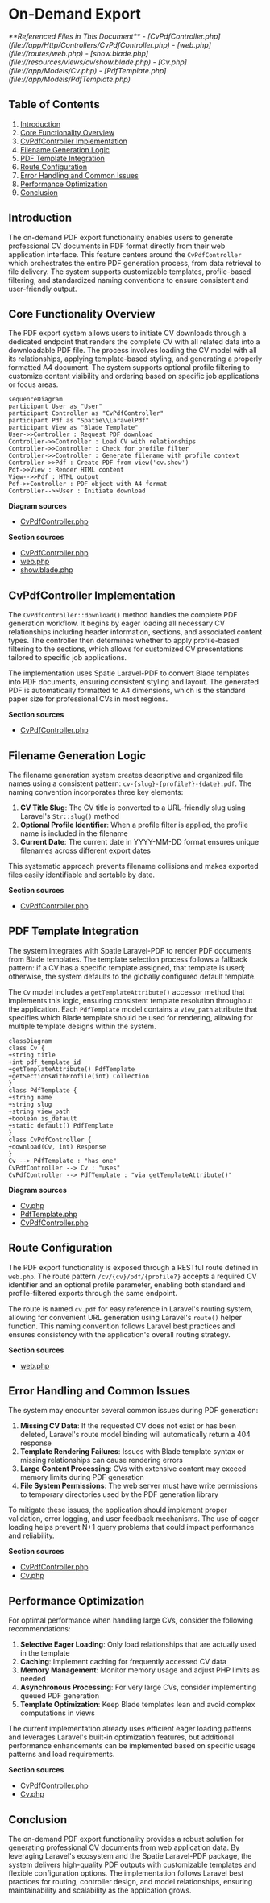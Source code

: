 # On-Demand Export

<cite>
**Referenced Files in This Document**   
- [CvPdfController.php](file://app/Http/Controllers/CvPdfController.php)
- [web.php](file://routes/web.php)
- [show.blade.php](file://resources/views/cv/show.blade.php)
- [Cv.php](file://app/Models/Cv.php)
- [PdfTemplate.php](file://app/Models/PdfTemplate.php)
</cite>

## Table of Contents
1. [Introduction](#introduction)
2. [Core Functionality Overview](#core-functionality-overview)
3. [CvPdfController Implementation](#cvpdfcontroller-implementation)
4. [Filename Generation Logic](#filename-generation-logic)
5. [PDF Template Integration](#pdf-template-integration)
6. [Route Configuration](#route-configuration)
7. [Error Handling and Common Issues](#error-handling-and-common-issues)
8. [Performance Optimization](#performance-optimization)
9. [Conclusion](#conclusion)

## Introduction
The on-demand PDF export functionality enables users to generate professional CV documents in PDF format directly from their web application interface. This feature centers around the `CvPdfController` which orchestrates the entire PDF generation process, from data retrieval to file delivery. The system supports customizable templates, profile-based filtering, and standardized naming conventions to ensure consistent and user-friendly output.

## Core Functionality Overview
The PDF export system allows users to initiate CV downloads through a dedicated endpoint that renders the complete CV with all related data into a downloadable PDF file. The process involves loading the CV model with all its relationships, applying template-based styling, and generating a properly formatted A4 document. The system supports optional profile filtering to customize content visibility and ordering based on specific job applications or focus areas.

```mermaid
sequenceDiagram
participant User as "User"
participant Controller as "CvPdfController"
participant Pdf as "Spatie\\LaravelPdf"
participant View as "Blade Template"
User->>Controller : Request PDF download
Controller->>Controller : Load CV with relationships
Controller->>Controller : Check for profile filter
Controller->>Controller : Generate filename with profile context
Controller->>Pdf : Create PDF from view('cv.show')
Pdf->>View : Render HTML content
View-->>Pdf : HTML output
Pdf->>Controller : PDF object with A4 format
Controller-->>User : Initiate download
```

**Diagram sources**
- [CvPdfController.php](file://app/Http/Controllers/CvPdfController.php#L15-L64)

**Section sources**
- [CvPdfController.php](file://app/Http/Controllers/CvPdfController.php#L15-L64)
- [web.php](file://routes/web.php#L9)
- [show.blade.php](file://resources/views/cv/show.blade.php)

## CvPdfController Implementation
The `CvPdfController::download()` method handles the complete PDF generation workflow. It begins by eager loading all necessary CV relationships including header information, sections, and associated content types. The controller then determines whether to apply profile-based filtering to the sections, which allows for customized CV presentations tailored to specific job applications.

The implementation uses Spatie Laravel-PDF to convert Blade templates into PDF documents, ensuring consistent styling and layout. The generated PDF is automatically formatted to A4 dimensions, which is the standard paper size for professional CVs in most regions.

**Section sources**
- [CvPdfController.php](file://app/Http/Controllers/CvPdfController.php#L15-L64)

## Filename Generation Logic
The filename generation system creates descriptive and organized file names using a consistent pattern: `cv-{slug}-{profile?}-{date}.pdf`. The naming convention incorporates three key elements:

1. **CV Title Slug**: The CV title is converted to a URL-friendly slug using Laravel's `Str::slug()` method
2. **Optional Profile Identifier**: When a profile filter is applied, the profile name is included in the filename
3. **Current Date**: The current date in YYYY-MM-DD format ensures unique filenames across different export dates

This systematic approach prevents filename collisions and makes exported files easily identifiable and sortable by date.

**Section sources**
- [CvPdfController.php](file://app/Http/Controllers/CvPdfController.php#L30-L45)

## PDF Template Integration
The system integrates with Spatie Laravel-PDF to render PDF documents from Blade templates. The template selection process follows a fallback pattern: if a CV has a specific template assigned, that template is used; otherwise, the system defaults to the globally configured default template.

The `Cv` model includes a `getTemplateAttribute()` accessor method that implements this logic, ensuring consistent template resolution throughout the application. Each `PdfTemplate` model contains a `view_path` attribute that specifies which Blade template should be used for rendering, allowing for multiple template designs within the system.

```mermaid
classDiagram
class Cv {
+string title
+int pdf_template_id
+getTemplateAttribute() PdfTemplate
+getSectionsWithProfile(int) Collection
}
class PdfTemplate {
+string name
+string slug
+string view_path
+boolean is_default
+static default() PdfTemplate
}
class CvPdfController {
+download(Cv, int) Response
}
Cv --> PdfTemplate : "has one"
CvPdfController --> Cv : "uses"
CvPdfController --> PdfTemplate : "via getTemplateAttribute()"
```

**Diagram sources**
- [Cv.php](file://app/Models/Cv.php#L150-L155)
- [PdfTemplate.php](file://app/Models/PdfTemplate.php#L25-L30)
- [CvPdfController.php](file://app/Http/Controllers/CvPdfController.php#L20-L25)

## Route Configuration
The PDF export functionality is exposed through a RESTful route defined in `web.php`. The route pattern `/cv/{cv}/pdf/{profile?}` accepts a required CV identifier and an optional profile parameter, enabling both standard and profile-filtered exports through the same endpoint.

The route is named `cv.pdf` for easy reference in Laravel's routing system, allowing for convenient URL generation using Laravel's `route()` helper function. This naming convention follows Laravel best practices and ensures consistency with the application's overall routing strategy.

**Section sources**
- [web.php](file://routes/web.php#L9)

## Error Handling and Common Issues
The system may encounter several common issues during PDF generation:

1. **Missing CV Data**: If the requested CV does not exist or has been deleted, Laravel's route model binding will automatically return a 404 response
2. **Template Rendering Failures**: Issues with Blade template syntax or missing relationships can cause rendering errors
3. **Large Content Processing**: CVs with extensive content may exceed memory limits during PDF generation
4. **File System Permissions**: The web server must have write permissions to temporary directories used by the PDF generation library

To mitigate these issues, the application should implement proper validation, error logging, and user feedback mechanisms. The use of eager loading helps prevent N+1 query problems that could impact performance and reliability.

**Section sources**
- [CvPdfController.php](file://app/Http/Controllers/CvPdfController.php#L15-L64)
- [Cv.php](file://app/Models/Cv.php)

## Performance Optimization
For optimal performance when handling large CVs, consider the following recommendations:

1. **Selective Eager Loading**: Only load relationships that are actually used in the template
2. **Caching**: Implement caching for frequently accessed CV data
3. **Memory Management**: Monitor memory usage and adjust PHP limits as needed
4. **Asynchronous Processing**: For very large CVs, consider implementing queued PDF generation
5. **Template Optimization**: Keep Blade templates lean and avoid complex computations in views

The current implementation already uses efficient eager loading patterns and leverages Laravel's built-in optimization features, but additional performance enhancements can be implemented based on specific usage patterns and load requirements.

**Section sources**
- [CvPdfController.php](file://app/Http/Controllers/CvPdfController.php#L15-L64)
- [Cv.php](file://app/Models/Cv.php)

## Conclusion
The on-demand PDF export functionality provides a robust solution for generating professional CV documents from web application data. By leveraging Laravel's ecosystem and the Spatie Laravel-PDF package, the system delivers high-quality PDF outputs with customizable templates and flexible configuration options. The implementation follows Laravel best practices for routing, controller design, and model relationships, ensuring maintainability and scalability as the application grows.